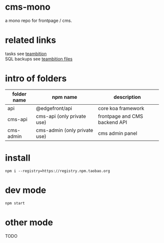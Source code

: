 # cms-mono  
a mono repo for frontpage / cms.  

# related links 
tasks see [teambition](https://teambition.com/project/5e8d517da442870021d042a6)  
SQL backups see [teambition files](https://www.teambition.com/project/5e8d517da442870021d042a6/works/5ea06dae797124002119f3b2)

# intro of folders  
|  folder name    | npm name                     | description                  |
|  ----           | ----                         | ----                         |
| api             | @edgefront/api               | core koa framework           |
| cms-api         | cms-api (only private use)   | frontpage and CMS backend API|
| cms-admin       | cms-admin (only private use) | cms admin panel            |

# install  
```
npm i --registry=https://registry.npm.taobao.org  
```
# dev mode  
```
npm start
```

# other mode
TODO